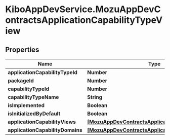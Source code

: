 # KiboAppDevService.MozuAppDevContractsApplicationCapabilityTypeView

## Properties

Name | Type | Description | Notes
------------ | ------------- | ------------- | -------------
**applicationCapabilityTypeId** | **Number** |  | [optional] 
**packageId** | **Number** |  | [optional] 
**capabilityTypeId** | **Number** |  | [optional] 
**capabilityTypeName** | **String** |  | [optional] 
**isImplemented** | **Boolean** |  | [optional] 
**isInitializedByDefault** | **Boolean** |  | [optional] 
**applicationCapabilityViews** | [**[MozuAppDevContractsApplicationCapabilityView]**](MozuAppDevContractsApplicationCapabilityView.md) |  | [optional] 
**applicationCapabilityDomains** | [**[MozuAppDevContractsApplicationCapabilityDomain]**](MozuAppDevContractsApplicationCapabilityDomain.md) |  | [optional] 



